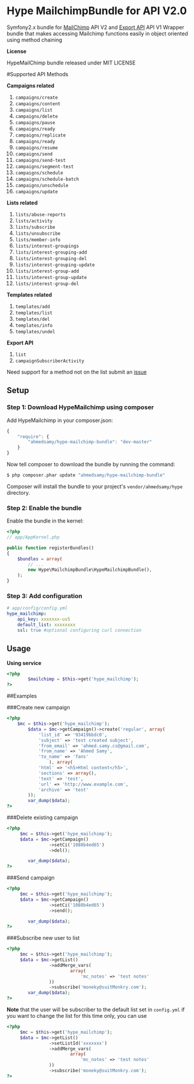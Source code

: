Hype MailchimpBundle for API V2.0
========================

Symfony2.x bundle for 
[MailChimp](http://apidocs.mailchimp.com/api/2.0/) API V2 and [Export API](http://apidocs.mailchimp.com/export/1.0/) API V1
Wrapper bundle that makes accessing Mailchimp functions easily in object oriented using method chaining 


**License**

HypeMailChimp bundle released under MIT LICENSE 

#Supported API Methods

**Campaigns related**

1. `campaigns/create`
2. `campaigns/content`
2. `campaigns/list`
2. `campaigns/delete`
2. `campaigns/pause`
2. `campaigns/ready`
2. `campaigns/replicate`
2. `campaigns/ready`
2. `campaigns/resume`
2. `campaigns/send`
2. `campaigns/send-test`
2. `campaigns/segment-test`
2. `campaigns/schedule`
2. `campaigns/schedule-batch`
2. `campaigns/unschedule`
2. `campaigns/update`

**Lists related**

1. `lists/abuse-reports`
1. `lists/activity`
1. `lists/subscribe`
1. `lists/unsubscribe`
1. `lists/member-info`
1. `lists/interest-groupings`
1. `lists/interest-grouping-add`
1. `lists/interest-grouping-del`
1. `lists/interest-grouping-update`
1. `lists/interest-group-add`
1. `lists/interest-group-update`
1. `lists/interest-group-del`

**Templates related**

1. `templates/add`
1. `templates/list`
1. `templates/del`
1. `templates/info`
1. `templates/undel`



**Export API**

1. `list`
2. `campaignSubscriberActivity`

Need support for a method not on the list submit an [issue](https://github.com/AhmedSamy/HypeMailchimpBundle/issues/new)

## Setup

### Step 1: Download HypeMailchimp using composer

Add HypeMailchimp in your composer.json:

```js
{
    "require": {
        "ahmedsamy/hype-mailchimp-bundle": "dev-master"
    }
}
```

Now tell composer to download the bundle by running the command:

``` bash
$ php composer.phar update "ahmedsamy/hype-mailchimp-bundle"
```

Composer will install the bundle to your project's `vendor/ahmedsamy/hype` directory.

### Step 2: Enable the bundle

Enable the bundle in the kernel:

``` php
<?php
// app/AppKernel.php

public function registerBundles()
{
    $bundles = array(
        // ...
        new Hype\MailchimpBundle\HypeMailchimpBundle(),
    );
}
```

### Step 3: Add configuration

``` yml
# app/config/config.yml
hype_mailchimp:
    api_key: xxxxxxx-us5
    default_list: xxxxxxxx
    ssl: true #optional configuring curl connection
```

## Usage

**Using service**

``` php
<?php
        $mailchimp = $this->get('hype_mailchimp');
?>
```

##Examples

###Create new campaign
``` php
<?php 
    $mc = $this->get('hype_mailchimp');
        $data = $mc->getCampaign()->create('regular', array(
            'list_id' => '93419bbdc0',
            'subject' => 'test created subject',
            'from_email' => 'ahmed.samy.cs@gmail.com',
            'from_name' => 'Ahmed Samy',
            'to_name' => 'fans'
                ), array(
            'html' => '<h5>Html content</h5>',
            'sections' => array(),
            'text' => 'test',
            'url' => 'http://www.example.com',
            'archive' => 'test'
        ));
        var_dump($data);
?>
```
###Delete existing campaign
``` php
<?php 
     $mc = $this->get('hype_mailchimp');
     $data = $mc->getCampaign()
                ->setCi('1088b4ed65')
                ->del();

        var_dump($data);
?>
```

###Send campaign
``` php
<?php 
     $mc = $this->get('hype_mailchimp');
     $data = $mc->getCampaign()
                ->setCi('1088b4ed65')
                ->send();

        var_dump($data);
?>
```

###Subscribe new user to list
``` php
<?php 
     $mc = $this->get('hype_mailchimp');
     $data = $mc->getList()
                ->addMerge_vars(
                        array(
                            'mc_notes' => 'test notes'
                ))
                ->subscribe('moneky@suitMonkry.com');
        var_dump($data);
?>
```
**Note** that the user will be subscriber to the default list set in `config.yml` 
if you want to change the list for this time only, you can use 
``` php
<?php 
     $mc = $this->get('hype_mailchimp');
     $data = $mc->getList()
                ->setListId('xxxxxxx')
                ->addMerge_vars(
                        array(
                            'mc_notes' => 'test notes'
                ))
                ->subscribe('moneky@suitMonkry.com');
?>
```
